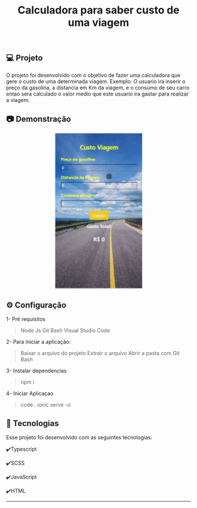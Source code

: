 <h1 align="center">
   Calculadora para saber custo de uma viagem
</h1>

<br>

## 💻 Projeto

O projeto foi desenvolvido com o objetivo de fazer uma calculadora que gere o custo de uma determinada viagem.
Exemplo: O usuario ira inserir o preço da gasolina, a distancia em Km da viagem, e o consumo de seu carro entao sera calculado o valor medio que este usuario ira gastar para realizar a viagem.

## :camera: Demonstração

<div align="center" >
  <img src="./viagem.gif" alt="demo-web" height="425">
</div>

## ⚙ Configuração

1- Pré requisitos
> Node Js 
> Git Bash
> Visual Studio Code

2- Para iniciar a aplicação:
> Baixar o arquivo do projeto
> Extrair o arquivo
> Abrir a pasta com Git Bash

3- Instalar dependencias 
> npm i

4- Iniciar Aplicaçao 
> code .
> ionic serve -o


## :rocket: Tecnologias

Esse projeto foi desenvolvido com as seguintes tecnologias:

✔️Typescript

✔️SCSS

✔️JavaScript

✔️HTML

---
